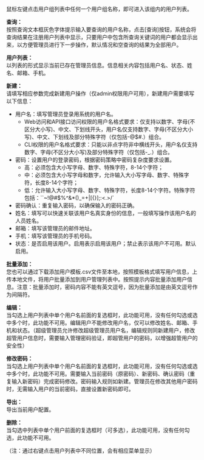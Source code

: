 鼠标左键点击用户组列表中任何一个用户组名称，即可进入该组内的用户列表。

**查询：**  
按照查询文本框灰色字体提示输入要查询的用户名称，点击[查询]按钮，系统会将查询结果在注册用户列表中显示，只要用户中包含所查询关键词的用户都会显示出来，以方便管理员进行下一步操作，默认情况和空查询的结果为全部用户。

**用户列表：**  
以列表的形式显示当前已存在管理员信息。信息相关内容包括用户名、状态、姓名、邮箱、手机。

**新建：**  
请填写相应参数完成新建用户操作（仅admin权限用户可用），新建用户需要填写以下信息：  
- 用户名：填写管理员登录用系统的用户名。  
  - Web访问和API接口访问权限的用户名格式要求：仅支持以数字、字母(不区分大小写)、中文、下划线开头，用户名仅支持数字、字母(不区分大小写)、中文、下划线及部分特殊字符（仅包括-@$#.）组合。  
  - CLI权限的用户名格式要求：只能以非点字符非中横线开头，用户名仅支持数字、字母(不区分大小写)及部分特殊字符（仅包括-_.）组合。  
- 密码：设置用户的登录密码，根据密码策略中密码复杂度要求设置。  
  - 高：必须包含大小写字母、数字、特殊字符，8-14个字符；  
  - 中：必须包含大小写字母和数字，允许输入大小写字母、数字、特殊字符，长度8-14个字符；  
  - 低：允许输入大小写字母、数字、特殊字符，长度8-14个字符。特殊字符包括：``~!@#$%^&*()_=+|[{}];:<.>/`  
- 密码确认：重复输入密码，以确保输入的密码正确。  
- 姓名：填写可以快速关联该用户名真实身份的信息，一般填写操作该用户名的人员姓名。  
- 邮箱：填写该管理员的邮件地址。  
- 手机：填写该管理员的手机号码。  
- 状态：是否启用该用户。启用表示启用该用户；禁止表示该用户不可用。默认启用。

**批量添加：**  
您也可以通过下载添加用户模板.csv文件至本地，按照模板格式填写用户信息，上传本地文件，将用户批量添加到用户管理列表中。按照提示内容批量添加用户信息。注意：批量添加时，密码内容不能有英文逗号，因为批量添加是由英文逗号作为间隔符。

**编辑：**  
当勾选上用户列表中单个用户名前面的复选框时，此功能可用，没有任何勾选或选中多个时，此功能不可用。编辑用户不能修改用户名，仅可以修改姓名、邮箱、手机和状态。（超级管理员允许修改超级管理员用户名，编辑规则同新建用户，修改超管用户信息时，需要输入管理密码验证，即超管用户的密码，以增强超管用户的安全性）

**修改密码：**  
当勾选上用户列表中单个用户名前面的复选框时，此功能可用，没有任何勾选或选中多个时，此功能不可用。需要输入当前密码（原密码）、新密码、确认密码（重复输入新密码）完成密码修改。密码输入规则如新建。管理员在修改其他用户密码时，无需输入用户的当前密码，直接设置新密码即可。

**导出：**  
导出当前用户配置。

**删除：**  
当勾选中列表中单个用户前面的复选框时（可多选），此功能可用，没有任何勾选，此功能不可用。

（注：通过右键点击用户列表中不同位置，会有相应菜单显示）
